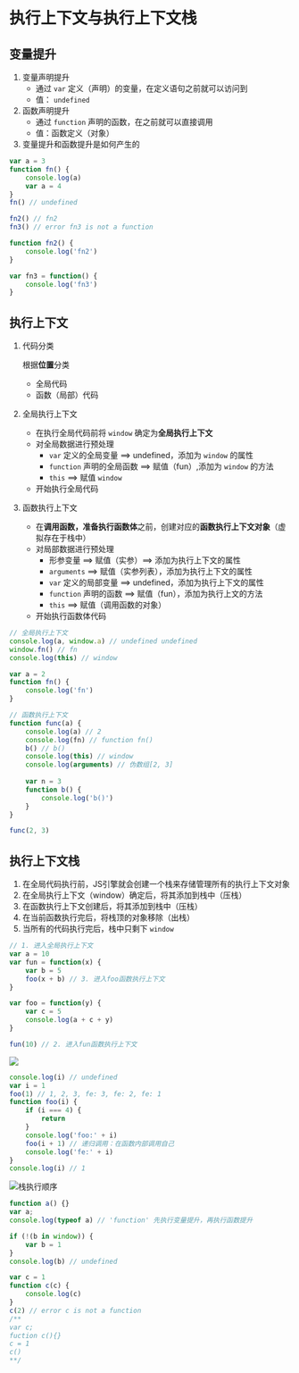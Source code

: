 # 执行上下文与执行上下文栈

## 变量提升

1. 变量声明提升
   * 通过 `var` 定义（声明）的变量，在定义语句之前就可以访问到
   * 值： `undefined`
2. 函数声明提升
   * 通过 `function` 声明的函数，在之前就可以直接调用
   * 值：函数定义（对象）
3. 变量提升和函数提升是如何产生的

```js
var a = 3
function fn() {
    console.log(a)
    var a = 4
}
fn() // undefined

fn2() // fn2
fn3() // error fn3 is not a function

function fn2() {
    console.log('fn2')
}

var fn3 = function() {
    console.log('fn3')
}
```

## 执行上下文

1. 代码分类

   根据**位置**分类

   * 全局代码
   * 函数（局部）代码

2. 全局执行上下文

   * 在执行全局代码前将 `window` 确定为**全局执行上下文**
   * 对全局数据进行预处理
     * `var` 定义的全局变量 ==> undefined，添加为 `window` 的属性
     * `function` 声明的全局函数 ==> 赋值（fun）,添加为 `window` 的方法
     * `this` ==> 赋值 `window`
   * 开始执行全局代码

3. 函数执行上下文

   * 在**调用函数，准备执行函数体**之前，创建对应的**函数执行上下文对象**（虚拟存在于栈中）
   * 对局部数据进行预处理
     * 形参变量 ==> 赋值（实参）==> 添加为执行上下文的属性
     * `arguments` ==> 赋值（实参列表），添加为执行上下文的属性
     * `var` 定义的局部变量 ==> undefined，添加为执行上下文的属性
     * `function` 声明的函数 ==> 赋值（fun），添加为执行上文的方法
     * `this` ==> 赋值（调用函数的对象）
   * 开始执行函数体代码

```js
// 全局执行上下文
console.log(a, window.a) // undefined undefined
window.fn() // fn
console.log(this) // window

var a = 2
function fn() {
    console.log('fn')
}

// 函数执行上下文
function func(a) {
    console.log(a) // 2
    console.log(fn) // function fn()
    b() // b()
    console.log(this) // window
    console.log(arguments) // 伪数组[2, 3]
    
    var n = 3
    function b() {
        console.log('b()')
    }
}

func(2, 3)
```

## 执行上下文栈

1. 在全局代码执行前，JS引擎就会创建一个栈来存储管理所有的执行上下文对象
2. 在全局执行上下文（window）确定后，将其添加到栈中（压栈）
3. 在函数执行上下文创建后，将其添加到栈中（压栈）
4. 在当前函数执行完后，将栈顶的对象移除（出栈）
5. 当所有的代码执行完后，栈中只剩下 `window`

```js
// 1. 进入全局执行上下文
var a = 10
var fun = function(x) {
    var b = 5
    foo(x + b) // 3. 进入foo函数执行上下文
}

var foo = function(y) {
    var c = 5
    console.log(a + c + y)
}

fun(10) // 2. 进入fun函数执行上下文
```

![](https://s2.ax1x.com/2020/01/27/1nzSts.png)

```js
console.log(i) // undefined
var i = 1
foo(1) // 1, 2, 3, fe: 3, fe: 2, fe: 1
function foo(i) {
    if (i === 4) {
        return
    }
    console.log('foo:' + i)
    foo(i + 1) // 递归调用：在函数内部调用自己
    console.log('fe:' + i)
}
console.log(i) // 1
```

![栈执行顺序](https://s2.ax1x.com/2020/01/27/1uSM5j.png)





```js
function a() {}
var a;
console.log(typeof a) // 'function' 先执行变量提升，再执行函数提升

if (!(b in window)) {
    var b = 1
}
console.log(b) // undefined

var c = 1
function c(c) {
    console.log(c)
}
c(2) // error c is not a function
/**
var c;
fuction c(){}
c = 1
c()
**/
```

